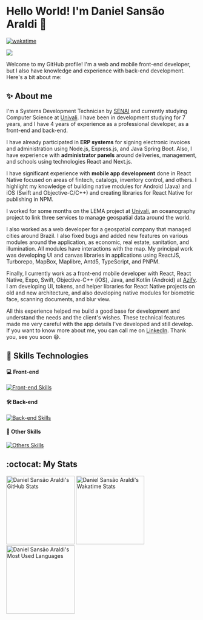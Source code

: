 # Hello World! I'm Daniel Sansão Araldi 👋

[![wakatime](https://wakatime.com/badge/user/920a7e43-2969-4212-82ff-1b375685ff58.svg)](https://wakatime.com/@920a7e43-2969-4212-82ff-1b375685ff58)

![](https://komarev.com/ghpvc/?username=DanielAraldi)

Welcome to my GitHub profile! I'm a web and mobile front-end developer, but I also have knowledge and experience with back-end development. Here's a bit about me:

## ✨ About me

I'm a Systems Development Technician by [SENAI](https://sc.senai.br/) and currently studying Computer Science at [Univali](https://www.univali.br/). I have been in development studying for 7 years, and I have 4 years of experience as a professional developer, as a front-end and back-end.

I have already participated in **ERP systems** for signing electronic invoices and administration using Node.js, Express.js, and Java Spring Boot. Also, I have experience with **administrator panels** around deliveries, management, and schools using technologies React and Next.js.

I have significant experience with **mobile app development** done in React Native focused on areas of fintech, catalogs, inventory control, and others. I highlight my knowledge of building native modules for Android (Java) and iOS (Swift and Objective-C/C++) and creating libraries for React Native for publishing in NPM.

I worked for some months on the LEMA project at [Univali](https://www.univali.br/), an oceanography project to link three services to manage geospatial data around the world.

I also worked as a web developer for a geospatial company that managed cities around Brazil. I also fixed bugs and added new features on various modules around the application, as economic, real estate, sanitation, and illumination. All modules have interactions with the map. My principal work was developing UI and canvas libraries in applications using ReactJS, Turborepo, MapBox, Maplibre, Antd5, TypeScript, and PNPM.

Finally, I currently work as a front-end mobile developer with React, React Native, Expo, Swift, Objective-C++ (iOS), Java, and Kotlin (Android) at [Azify](https://azify.com/). I am developing UI, tokens, and helper libraries for React Native projects on old and new architecture, and also developing native modules for biometric face, scanning documents, and blur view.

All this experience helped me build a good base for development and understand the needs and the client's wishes. These technical features made me very careful with the app details I've developed and still develop. If you want to know more about me, you can call me on [LinkedIn](https://www.linkedin.com/in/daniel-sansão-araldi-8b23b71b5). Thank you, see you soon 😄.

## 🚀 Skills Technologies

#### 💻 Front-end

[![Front-end Skills](https://skillicons.dev/icons?i=ts,js,react,nextjs,vite,webpack,redux,html,css,sass,tailwind,styledcomponents,less,java,kotlin,androidstudio,swift&theme=dark)](https://skillicons.dev)

#### 🛠️ Back-end

[![Back-end Skills](https://skillicons.dev/icons?i=ts,js,nodejs,bun,py,express,graphql,apollo,prisma,mongodb,postgres,sqlite,mysql,java,spring,postman&theme=dark)](https://skillicons.dev)

#### 🔭 Other Skills

[![Others Skills](https://skillicons.dev/icons?i=github,bitbucket,git,githubactions,firebase,docker,nginx,vscode,figma,xd,vitest,jest,cypress,md,c,cpp,cmake,babel,vercel,heroku,netlify,npm,pnpm,yarn,gradle,bash,powershell,discord,notion,obsidian,codepen,matlab,windows,ubuntu,linux&theme=dark)](https://skillicons.dev)

## :octocat: My Stats

<img
  height="180rem"
  src="https://github-readme-stats.vercel.app/api?username=DanielAraldi&show_icons=true&theme=tokyonight&rank_icon=default&custom_title=GitHub%20Stats"
  alt="Daniel Sansão Araldi's GitHub Stats"
/>
<img
  height="180rem"
  src="https://github-readme-stats.vercel.app/api/wakatime?username=danielsaraldi&layout=compact&langs_count=10&theme=tokyonight"
  alt="Daniel Sansão Araldi's Wakatime Stats"
/>
<img
  height="180rem"
  src="https://github-readme-stats.vercel.app/api/top-langs/?username=DanielAraldi&layout=compact&langs_count=10&theme=tokyonight"
  alt="Daniel Sansão Araldi's Most Used Languages"
/>
